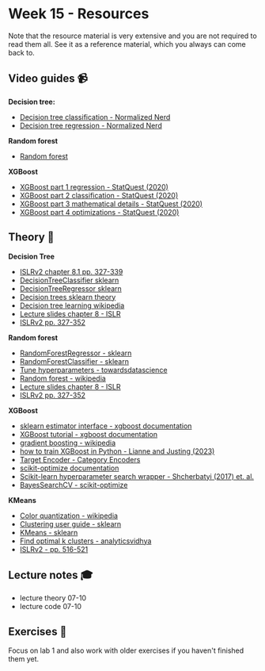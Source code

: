 # Week 15 - Resources

Note that the resource material is very extensive and you are not required to read them all. See it as a reference material, which you always can come back to. 

## Video guides :video_camera:

**Decision tree:**
- [Decision tree classification - Normalized Nerd](https://www.youtube.com/watch?v=ZVR2Way4nwQ)
- [Decision tree regression - Normalized Nerd](https://www.youtube.com/watch?v=UhY5vPfQIrA&list=RDCMUC7Fs-Fdpe0I8GYg3lboEuXw&index=3)

**Random forest**
- [Random forest](https://www.youtube.com/watch?v=v6VJ2RO66Ag)

**XGBoost**
- [XGBoost part 1 regression - StatQuest (2020)](https://www.youtube.com/watch?v=OtD8wVaFm6E)
- [XGBoost part 2 classification - StatQuest (2020)](https://www.youtube.com/watch?v=8b1JEDvenQU)
- [XGBoost part 3 mathematical details - StatQuest (2020)](https://www.youtube.com/watch?v=ZVFeW798-2I)
- [XGBoost part 4 optimizations - StatQuest (2020)](https://www.youtube.com/watch?v=oRrKeUCEbq8)

## Theory :book:

**Decision Tree**
- [ISLRv2 chapter 8.1 pp. 327-339](https://link)
- [DecisionTreeClassifier sklearn](https://scikit-learn.org/stable/modules/generated/sklearn.tree.DecisionTreeClassifier.html)
- [DecisionTreeRegressor sklearn](https://scikit-learn.org/stable/modules/generated/sklearn.tree.DecisionTreeRegressor.html#sklearn.tree.DecisionTreeRegressor)
- [Decision trees sklearn theory](https://scikit-learn.org/stable/modules/tree.html)
- [Decision tree learning wikipedia](https://en.wikipedia.org/wiki/Decision_tree_learning)
- [Lecture slides chapter 8 - ISLR](https://hastie.su.domains/ISLR2/Slides/Ch8_Tree_Based_Methods.pdf)
- [ISLRv2 pp. 327-352](https://www.statlearning.com/)

**Random forest**
- [RandomForestRegressor - sklearn](https://scikit-learn.org/stable/modules/generated/sklearn.ensemble.RandomForestRegressor.html)
- [RandomForestClassifier - sklearn](https://scikit-learn.org/stable/modules/generated/sklearn.ensemble.RandomForestClassifier.html)
- [Tune hyperparameters - towardsdatascience](https://towardsdatascience.com/random-forest-hyperparameters-and-how-to-fine-tune-them-17aee785ee0d)
- [Random forest - wikipedia](https://en.wikipedia.org/wiki/Random_forest)
- [Lecture slides chapter 8 - ISLR](https://hastie.su.domains/ISLR2/Slides/Ch8_Tree_Based_Methods.pdf)
- [ISLRv2 pp. 327-352](https://www.statlearning.com/)

**XGBoost**
- [sklearn estimator interface - xgboost documentation](https://xgboost.readthedocs.io/en/latest/python/sklearn_estimator.html)
- [XGBoost tutorial - xgboost documentation](https://xgboost.readthedocs.io/en/latest/tutorials/index.html)
- [gradient boosting - wikipedia](https://en.wikipedia.org/wiki/Gradient_boosting)
- [how to train XGBoost in Python - Lianne and Justing (2023)](https://www.youtube.com/watch?v=aLOQD66Sj0g)
- [Target Encoder - Category Encoders](https://contrib.scikit-learn.org/category_encoders/targetencoder.html)
- [scikit-optimize documentation](https://scikit-optimize.github.io/stable/)
- [Scikit-learn hyperparameter search wrapper - Shcherbatyi (2017) et. al.](https://scikit-optimize.github.io/stable/auto_examples/sklearn-gridsearchcv-replacement.html)
- [BayesSearchCV - scikit-optimize](https://scikit-optimize.github.io/stable/modules/generated/skopt.BayesSearchCV.html)

**KMeans**
- [Color quantization - wikipedia](https://en.wikipedia.org/wiki/Color_quantization)
- [Clustering user guide - sklearn](https://scikit-learn.org/stable/modules/clustering.html#k-means)
- [KMeans - sklearn](https://scikit-learn.org/stable/modules/generated/sklearn.cluster.KMeans.html)
- [Find optimal k clusters - analyticsvidhya](https://www.analyticsvidhya.com/blog/2021/05/k-mean-getting-the-optimal-number-of-clusters/)
- [ISLRv2 - pp. 516-521](https://www.statlearning.com/)

## Lecture notes :mortar_board:

- lecture theory 07-10
- lecture code 07-10

## Exercises :running:

Focus on lab 1 and also work with older exercises if you haven't finished them yet. 
